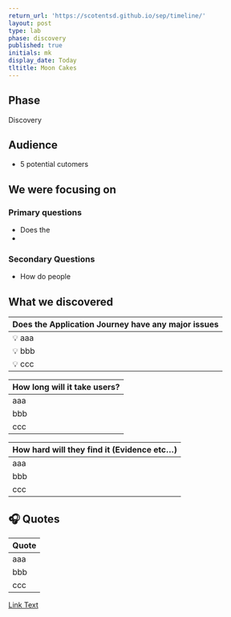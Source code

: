 ```yaml
---
return_url: 'https://scotentsd.github.io/sep/timeline/'
layout: post
type: lab
phase: discovery
published: true
initials: mk
display_date: Today
tltitle: Moon Cakes
---
```

## Phase
   Discovery

## Audience
- 5 potential cutomers

## We were focusing on 
### Primary questions

- Does the 
- 
### Secondary Questions

- How do people 

## What we discovered


| Does the Application Journey have any major issues
|---
|  💡 aaa
|  💡 bbb
|  💡 ccc


| How long will it take users?
|---
|  aaa
|  bbb
|  ccc


| How hard will they find it (Evidence etc…)
|---
|  aaa
|  bbb
|  ccc


## 🎧 Quotes

| Quote
| ---
|  aaa
|  bbb
|  ccc


[Link Text](../files/xxxxxxxxxx)

<!--more-->
